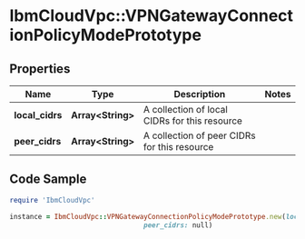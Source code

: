 # IbmCloudVpc::VPNGatewayConnectionPolicyModePrototype

## Properties

Name | Type | Description | Notes
------------ | ------------- | ------------- | -------------
**local_cidrs** | **Array&lt;String&gt;** | A collection of local CIDRs for this resource | 
**peer_cidrs** | **Array&lt;String&gt;** | A collection of peer CIDRs for this resource | 

## Code Sample

```ruby
require 'IbmCloudVpc'

instance = IbmCloudVpc::VPNGatewayConnectionPolicyModePrototype.new(local_cidrs: null,
                                 peer_cidrs: null)
```


